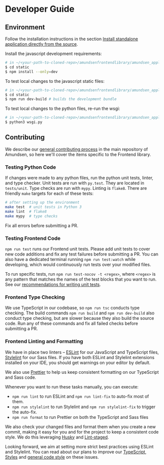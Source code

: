 # Developer Guide

## Environment
Follow the installation instructions in the section [Install standalone application directly from the source](https://github.com/lyft/amundsenfrontendlibrary/blob/master/docs/installation.md#install-standalone-application-directly-from-the-source).

Install the javascript development requirements:
```bash
# in ~/<your-path-to-cloned-repo>/amundsenfrontendlibrary/amundsen_application
$ cd static
$ npm install --only=dev
```

To test local changes to the javascript static files:
```bash
# in ~/<your-path-to-cloned-repo>/amundsenfrontendlibrary/amundsen_application
$ cd static
$ npm run dev-build # builds the development bundle
```

To test local changes to the python files, re-run the wsgi:
```bash
# in ~/<your-path-to-cloned-repo>/amundsenfrontendlibrary/amundsen_application
$ python3 wsgi.py
```

## Contributing
We describe our [general contributing process](https://lyft.github.io/amundsen/CONTRIBUTING/) in the main repository of Amundsen, so here we'll cover the items specific to the Frontend library.

### Testing Python Code
If changes were made to any python files, run the python unit tests, linter, and type checker. Unit tests are run with `py.test`. They are located in `tests/unit`. Type checks are run with `mypy`. Linting is `flake8`. There are friendly `make` targets for each of these tests:
```bash
# after setting up the environment
make test  # unit tests in Python 3
make lint  # flake8
make mypy  # type checks
```
Fix all errors before submitting a PR.

### Testing Frontend Code
`npm run test` runs our Frontend unit tests. Please add unit tests to cover new code additions and fix any test failures before submitting a PR. You can also have a dedicated terminal running `npm run test:watch` while developing, which would continuously run tests over your modified files.

To run specific tests, run `npm run test-nocov -t <regex>`, where `<regex>` is any pattern that matches the names of the test blocks that you want to run. See our [recommendations for writing unit tests](https://github.com/lyft/amundsenfrontendlibrary/blob/master/docs/recommended_practices.md).

### Frontend Type Checking
We use TypeScript in our codebase, so `npm run tsc` conducts type checking. The build commands `npm run build` and `npm run dev-build` also conduct type checking, but are slower because they also build the source code. Run any of these commands and fix all failed checks before submitting a PR.

### Frontend Linting and Formatting
We have in place two linters – [ESLint][eslint] for our JavaScript and TypeScript files, [Stylelint][stylelint] for our Sass files. If you have both ESLint and Stylelint extensions installed on your IDE, you should get warnings on your editor by default.

We also use [Prettier][prettier] to help us keep consistent formatting on our TypeScript and Sass code.

Whenever you want to run these tasks manually, you can execute:

* `npm run lint` to run ESLint and `npm run lint-fix` to auto-fix most of them.
* `npm run stylelint` to run Stylelint and `npm run stylelint-fix` to trigger the auto-fix.
* `npm run format` to run Prettier on both the TypeScript and Sass files

We also check your changed files and format them when you create a new commit, making it easy for you and for the project to keep a consistent code style. We do this leveraging [Husky][husky] and [Lint-staged][lint-staged].

Looking forward, we aim at setting more strict best practices using ESLint and Stylelint. You can read about our plans to improve our [TypeScript][typescript-issue], [Styles][stylelint-issue] and [general code style][airbnb-issue] on these issues.

[eslint]: https://eslint.org/
[stylelint]: https://stylelint.io/
[prettier]: https://prettier.io/
[husky]: https://github.com/typicode/husky
[lint-staged]: https://github.com/okonet/lint-staged
[typescript-issue]: https://github.com/lyft/amundsen/issues/503
[airbnb-issue]: https://github.com/lyft/amundsen/issues/502
[stylelint-issue]: https://github.com/lyft/amundsen/issues/501


